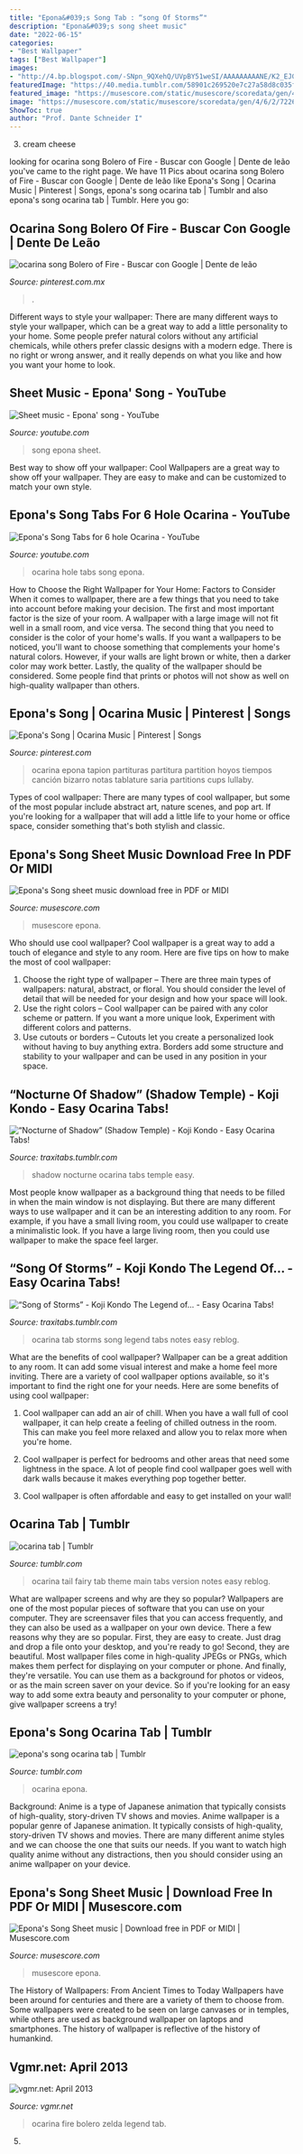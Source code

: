 ```yaml
---
title: "Epona&#039;s Song Tab : “song Of Storms”"
description: "Epona&#039;s song sheet music"
date: "2022-06-15"
categories:
- "Best Wallpaper"
tags: ["Best Wallpaper"]
images:
- "http://4.bp.blogspot.com/-SNpn_9QXehQ/UVpBY51weSI/AAAAAAAAANE/K2_EJGya6Iw/s400/Bolero+of+Fire.png"
featuredImage: "https://40.media.tumblr.com/58901c269520e7c27a58d8c035f0f392/tumblr_nf9ac5Zxk01u3k20fo1_500.png"
featured_image: "https://musescore.com/static/musescore/scoredata/gen/4/6/2/72264/d3a465a84b6cf12352fc6dde1a9cc342a9d20ac5/score_0.png@850x1100?no-cachee=1531731399"
image: "https://musescore.com/static/musescore/scoredata/gen/4/6/2/72264/d3a465a84b6cf12352fc6dde1a9cc342a9d20ac5/score_0.png@850x1100?no-cache=1582494599&amp;bgclr=ffffff"
ShowToc: true
author: "Prof. Dante Schneider I"
---
```



3. cream cheese 

	

		
looking for ocarina song Bolero of Fire - Buscar con Google | Dente de leão you've came to the right page. We have 11 Pics about ocarina song Bolero of Fire - Buscar con Google | Dente de leão like Epona&#039;s Song | Ocarina Music | Pinterest | Songs, epona&#039;s song ocarina tab | Tumblr and also epona&#039;s song ocarina tab | Tumblr. Here you go:
		
    
## Ocarina Song Bolero Of Fire - Buscar Con Google | Dente De Leão

<img loading=lazy src="https://i.pinimg.com/originals/54/3a/a9/543aa96d6c9b4e31463465cdbb818d71.png" onerror="this.onerror=null;this.src='https://tse2.mm.bing.net/th?id=OIP.yxuuWiSXIxquCgBTdhO_xgHaFU&amp;pid=15.1';" alt="ocarina song Bolero of Fire - Buscar con Google | Dente de leão">

_Source: pinterest.com.mx_

>. 

	

Different ways to style your wallpaper:
There are many different ways to style your wallpaper, which can be a great way to add a little personality to your home. Some people prefer natural colors without any artificial chemicals, while others prefer classic designs with a modern edge. There is no right or wrong answer, and it really depends on what you like and how you want your home to look.

    
## Sheet Music - Epona&#039; Song - YouTube

<img loading=lazy src="http://i.ytimg.com/vi/4OikC3OteLI/maxresdefault.jpg" onerror="this.onerror=null;this.src='https://tse3.mm.bing.net/th?id=OIP.ukEhO_wjekYiOlLDRxXbVwHaE5&amp;pid=15.1';" alt="Sheet music - Epona&#039; song - YouTube">

_Source: youtube.com_

>song epona sheet. 

	

Best way to show off your wallpaper:
Cool Wallpapers are a great way to show off your wallpaper. They are easy to make and can be customized to match your own style.

    
## Epona&#039;s Song Tabs For 6 Hole Ocarina - YouTube

<img loading=lazy src="https://i.ytimg.com/vi/c4UmTFBE_zw/hqdefault.jpg" onerror="this.onerror=null;this.src='https://tse2.mm.bing.net/th?id=OIP.Hf-Kplc2xv8eHF6exNuzKQHaFj&amp;pid=15.1';" alt="Epona&#039;s Song Tabs for 6 hole Ocarina - YouTube">

_Source: youtube.com_

>ocarina hole tabs song epona. 

	

How to Choose the Right Wallpaper for Your Home: Factors to Consider
When it comes to wallpaper, there are a few things that you need to take into account before making your decision. The first and most important factor is the size of your room. A wallpaper with a large image will not fit well in a small room, and vice versa. 
The second thing that you need to consider is the color of your home's walls. If you want a wallpapers to be noticed, you'll want to choose something that complements your home's natural colors. However, if your walls are light brown or white, then a darker color may work better. 
Lastly, the quality of the wallpaper should be considered. Some people find that prints or photos will not show as well on high-quality wallpaper than others.

    
## Epona&#039;s Song | Ocarina Music | Pinterest | Songs

<img loading=lazy src="https://s-media-cache-ak0.pinimg.com/564x/e4/c0/4f/e4c04f9629c56852cfdf815aa1998221.jpg" onerror="this.onerror=null;this.src='https://tse4.mm.bing.net/th?id=OIP.KegAEwyAX9lCYqjX8TSEMwHaFt&amp;pid=15.1';" alt="Epona&#039;s Song | Ocarina Music | Pinterest | Songs">

_Source: pinterest.com_

>ocarina epona tapion partituras partitura partition hoyos tiempos canción bizarro notas tablature saria partitions cups lullaby. 

	

Types of cool wallpaper:
There are many types of cool wallpaper, but some of the most popular include abstract art, nature scenes, and pop art. If you're looking for a wallpaper that will add a little life to your home or office space, consider something that's both stylish and classic.

    
## Epona&#039;s Song Sheet Music Download Free In PDF Or MIDI

<img loading=lazy src="https://musescore.com/static/musescore/scoredata/gen/4/6/2/72264/d3a465a84b6cf12352fc6dde1a9cc342a9d20ac5/score_0.png@850x1100?no-cachee=1531731399" onerror="this.onerror=null;this.src='https://tse1.mm.bing.net/th?id=OIP.O26sagcwMgd3OoTaanKB7QHaJl&amp;pid=15.1';" alt="Epona&#039;s Song sheet music download free in PDF or MIDI">

_Source: musescore.com_

>musescore epona. 

	

Who should use cool wallpaper?
Cool wallpaper is a great way to add a touch of elegance and style to any room. Here are five tips on how to make the most of cool wallpaper: 
1) Choose the right type of wallpaper – There are three main types of wallpapers: natural, abstract, or floral. You should consider the level of detail that will be needed for your design and how your space will look. 
2) Use the right colors – Cool wallpaper can be paired with any color scheme or pattern. If you want a more unique look, Experiment with different colors and patterns. 
3) Use cutouts or borders – Cutouts let you create a personalized look without having to buy anything extra. Borders add some structure and stability to your wallpaper and can be used in any position in your space.

    
## “Nocturne Of Shadow” (Shadow Temple) - Koji Kondo - Easy Ocarina Tabs!

<img loading=lazy src="https://66.media.tumblr.com/f8d1aa30cf27964406027fad3f350ed5/tumblr_nfb8asPXNk1u3k20fo2_1280.png" onerror="this.onerror=null;this.src='https://tse3.mm.bing.net/th?id=OIP.zyTbF6ZJpOXZT4FnRv47PAHaFx&amp;pid=15.1';" alt="“Nocturne of Shadow” (Shadow Temple) - Koji Kondo - Easy Ocarina Tabs!">

_Source: traxitabs.tumblr.com_

>shadow nocturne ocarina tabs temple easy. 

	

Most people know wallpaper as a background thing that needs to be filled in when the main window is not displaying. But there are many different ways to use wallpaper and it can be an interesting addition to any room. For example, if you have a small living room, you could use wallpaper to create a minimalistic look. If you have a large living room, then you could use wallpaper to make the space feel larger.

    
## “Song Of Storms” - Koji Kondo The Legend Of... - Easy Ocarina Tabs!

<img loading=lazy src="https://66.media.tumblr.com/105ee1a7e258c7ee31f74adff618706f/tumblr_nf8582khRZ1u3k20fo1_1280.png" onerror="this.onerror=null;this.src='https://tse2.mm.bing.net/th?id=OIP.yX8BXCvmp5x1LopZTrvXEAHaEw&amp;pid=15.1';" alt="“Song of Storms” - Koji Kondo The Legend of... - Easy Ocarina Tabs!">

_Source: traxitabs.tumblr.com_

>ocarina tab storms song legend tabs notes easy reblog. 

	

What are the benefits of cool wallpaper?
Wallpaper can be a great addition to any room. It can add some visual interest and make a home feel more inviting. There are a variety of cool wallpaper options available, so it's important to find the right one for your needs. Here are some benefits of using cool wallpaper: 
1. Cool wallpaper can add an air of chill. When you have a wall full of cool wallpaper, it can help create a feeling of chilled outness in the room. This can make you feel more relaxed and allow you to relax more when you're home. 

2. Cool wallpaper is perfect for bedrooms and other areas that need some lightness in the space. A lot of people find cool wallpaper goes well with dark walls because it makes everything pop together better. 

3. Cool wallpaper is often affordable and easy to get installed on your wall!

    
## Ocarina Tab | Tumblr

<img loading=lazy src="https://40.media.tumblr.com/58901c269520e7c27a58d8c035f0f392/tumblr_nf9ac5Zxk01u3k20fo1_500.png" onerror="this.onerror=null;this.src='https://tse2.mm.bing.net/th?id=OIP.r29jOVcBltXnBI56aaDr2AHaG0&amp;pid=15.1';" alt="ocarina tab | Tumblr">

_Source: tumblr.com_

>ocarina tail fairy tab theme main tabs version notes easy reblog. 

	

What are wallpaper screens and why are they so popular?
Wallpapers are one of the most popular pieces of software that you can use on your computer. They are screensaver files that you can access frequently, and they can also be used as a wallpaper on your own device. There a few reasons why they are so popular. First, they are easy to create. Just drag and drop a file onto your desktop, and you're ready to go! Second, they are beautiful. Most wallpaper files come in high-quality JPEGs or PNGs, which makes them perfect for displaying on your computer or phone. And finally, they're versatile. You can use them as a background for photos or videos, or as the main screen saver on your device. So if you're looking for an easy way to add some extra beauty and personality to your computer or phone, give wallpaper screens a try!

    
## Epona&#039;s Song Ocarina Tab | Tumblr

<img loading=lazy src="https://78.media.tumblr.com/1a3d11083e25e54f909c47b429b01b7e/tumblr_nf89qnyPP01u3k20fo1_500.png" onerror="this.onerror=null;this.src='https://tse2.mm.bing.net/th?id=OIP.MGk6skCsCP0Z1dbkatHxFgHaDv&amp;pid=15.1';" alt="epona&#039;s song ocarina tab | Tumblr">

_Source: tumblr.com_

>ocarina epona. 

	

Background: Anime is a type of Japanese animation that typically consists of high-quality, story-driven TV shows and movies.
Anime wallpaper is a popular genre of Japanese animation. It typically consists of high-quality, story-driven TV shows and movies. There are many different anime styles and we can choose the one that suits our needs. If you want to watch high quality anime without any distractions, then you should consider using an anime wallpaper on your device.

    
## Epona&#039;s Song Sheet Music | Download Free In PDF Or MIDI | Musescore.com

<img loading=lazy src="https://musescore.com/static/musescore/scoredata/gen/4/6/2/72264/d3a465a84b6cf12352fc6dde1a9cc342a9d20ac5/score_0.png@850x1100?no-cache=1582494599&amp;bgclr=ffffff" onerror="this.onerror=null;this.src='https://tse1.mm.bing.net/th?id=OIP.VI8OGx21wRsu1_JkM2BQwQHaJl&amp;pid=15.1';" alt="Epona&#039;s Song Sheet music | Download free in PDF or MIDI | Musescore.com">

_Source: musescore.com_

>musescore epona. 

	

The History of Wallpapers: From Ancient Times to Today
Wallpapers have been around for centuries and there are a variety of them to choose from. Some wallpapers were created to be seen on large canvases or in temples, while others are used as background wallpaper on laptops and smartphones. The history of wallpaper is reflective of the history of humankind.

    
## Vgmr.net: April 2013

<img loading=lazy src="http://4.bp.blogspot.com/-SNpn_9QXehQ/UVpBY51weSI/AAAAAAAAANE/K2_EJGya6Iw/s400/Bolero+of+Fire.png" onerror="this.onerror=null;this.src='https://tse4.mm.bing.net/th?id=OIP.F8gbsCjN307jx5zsItODHAAAAA&amp;pid=15.1';" alt="vgmr.net: April 2013">

_Source: vgmr.net_

>ocarina fire bolero zelda legend tab. 

	

5.

